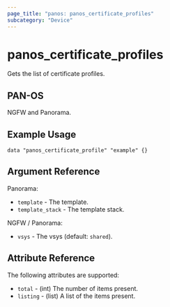 ```yaml
---
page_title: "panos: panos_certificate_profiles"
subcategory: "Device"
---
```


# panos_certificate_profiles

Gets the list of certificate profiles.


## PAN-OS

NGFW and Panorama.


## Example Usage

```hcl
data "panos_certificate_profile" "example" {}
```

## Argument Reference

Panorama:

* `template` - The template.
* `template_stack` - The template stack.

NGFW / Panorama:

* `vsys` - The vsys (default: `shared`).


## Attribute Reference

The following attributes are supported:

* `total` - (int) The number of items present.
* `listing` - (list) A list of the items present.
